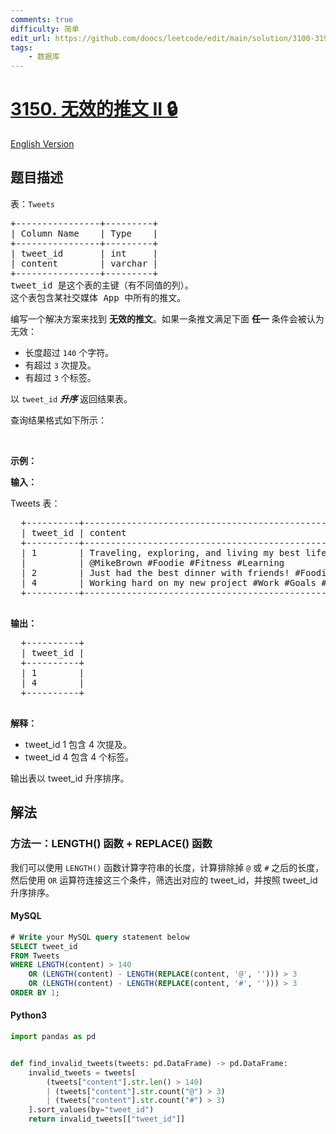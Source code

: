 ```yaml
---
comments: true
difficulty: 简单
edit_url: https://github.com/doocs/leetcode/edit/main/solution/3100-3199/3150.Invalid%20Tweets%20II/README.md
tags:
    - 数据库
---
```


<!-- problem:start -->

# [3150. 无效的推文 II 🔒](https://leetcode.cn/problems/invalid-tweets-ii)

[English Version](/solution/3100-3199/3150.Invalid%20Tweets%20II/README_EN.md)

## 题目描述

<!-- description:start -->

<p>表：<code>Tweets</code></p>

<pre>
+----------------+---------+
| Column Name    | Type    |
+----------------+---------+
| tweet_id       | int     |
| content        | varchar |
+----------------+---------+
tweet_id 是这个表的主键（有不同值的列）。
这个表包含某社交媒体 App 中所有的推文。</pre>

<p>编写一个解决方案来找到 <strong>无效的推文</strong>。如果一条推文满足下面 <strong>任一</strong>&nbsp;条件会被认为无效：</p>

<ul>
	<li>长度超过&nbsp;<code>140</code>&nbsp;个字符。</li>
	<li>有超过&nbsp;<code>3</code>&nbsp;次提及。</li>
	<li>有超过&nbsp;<code><font face="monospace">3</font></code>&nbsp;个标签。</li>
</ul>

<p>以&nbsp;<code>tweet_id</code> <em><strong>升序</strong>&nbsp;</em>返回结果表。</p>

<p>查询结果格式如下所示：</p>

<p>&nbsp;</p>

<p><strong>示例：</strong></p>

<div class="example-block">
<p><b>输入：</b></p>

<p>Tweets 表：</p>

<pre class="example-io">
  +----------+-----------------------------------------------------------------------------------+
  | tweet_id | content                                                                           |
  +----------+-----------------------------------------------------------------------------------+
  | 1        | Traveling, exploring, and living my best life @JaneSmith @SaraJohnson @LisaTaylor |
  |          | @MikeBrown #Foodie #Fitness #Learning                                             | 
  | 2        | Just had the best dinner with friends! #Foodie #Friends #Fun                      |
  | 4        | Working hard on my new project #Work #Goals #Productivity #Fun                    |
  +----------+-----------------------------------------------------------------------------------+
  </pre>

<p><strong>输出：</strong></p>

<pre class="example-io">
  +----------+
  | tweet_id |
  +----------+
  | 1        |
  | 4        |
  +----------+
  </pre>

<p><strong>解释：</strong></p>

<ul>
	<li>tweet_id&nbsp;1 包含 4&nbsp;次提及。</li>
	<li>tweet_id 4 包含 4 个标签。</li>
</ul>
输出表以 tweet_id 升序排序。</div>

<!-- description:end -->

## 解法

<!-- solution:start -->

### 方法一：LENGTH() 函数 + REPLACE() 函数

我们可以使用 `LENGTH()` 函数计算字符串的长度，计算排除掉 `@` 或 `#` 之后的长度，然后使用 `OR` 运算符连接这三个条件，筛选出对应的 tweet_id，并按照 tweet_id 升序排序。

<!-- tabs:start -->

#### MySQL

```sql
# Write your MySQL query statement below
SELECT tweet_id
FROM Tweets
WHERE LENGTH(content) > 140
    OR (LENGTH(content) - LENGTH(REPLACE(content, '@', ''))) > 3
    OR (LENGTH(content) - LENGTH(REPLACE(content, '#', ''))) > 3
ORDER BY 1;
```

#### Python3

```python
import pandas as pd


def find_invalid_tweets(tweets: pd.DataFrame) -> pd.DataFrame:
    invalid_tweets = tweets[
        (tweets["content"].str.len() > 140)
        | (tweets["content"].str.count("@") > 3)
        | (tweets["content"].str.count("#") > 3)
    ].sort_values(by="tweet_id")
    return invalid_tweets[["tweet_id"]]
```

<!-- tabs:end -->

<!-- solution:end -->

<!-- problem:end -->
